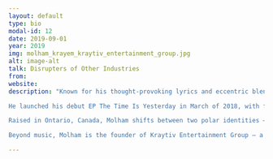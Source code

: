 ```yaml
---
layout: default
type: bio
modal-id: 12
date: 2019-09-01
year: 2019
img: molham_krayem_kraytiv_entertainment_group.jpg
alt: image-alt
talk: Disrupters of Other Industries
from:
website: 
description: "Known for his thought-provoking lyrics and eccentric blend of English + عربي, Molham is a rising hip-hop artist from Jeddah, Saudi Arabia.

He launched his debut EP The Time Is Yesterday in March of 2018, with features from Egyptian starlet Malak El-Husseiny and Minneapolis-native Yusra J. The project serves as a window into his thoughts on regret, manifestation, and mood swings. The EP's breakout single Me Against the World hit the top hip-hop charts in the Middle East & North Africa, trending across 7 different countries.

Raised in Ontario, Canada, Molham shifts between two polar identities — one evening he’s eating كبسة on the floor of an uncle’s wedding, and the next he’s at a red carpet festival in Santa Monica. Inspired by his Middle Eastern culture and Western upbringing, he takes a best-of-both-worlds approach towards his songwriting, melodies, and visuals. Growing up, he spent high school Math classes writing rhymes for his classmates. Later during his college years, he performed at coffee shops, talent shows, and radio stations in a duo called 705B.

Beyond music, Molham is the founder of Kraytiv Entertainment Group — a Jeddah-based record label, content studio, and talent management agency. He is a writer for Forbes magazine and a savvy business strategist, having graduated with a degree in Finance and Economics from Georgetown University."

---
```

